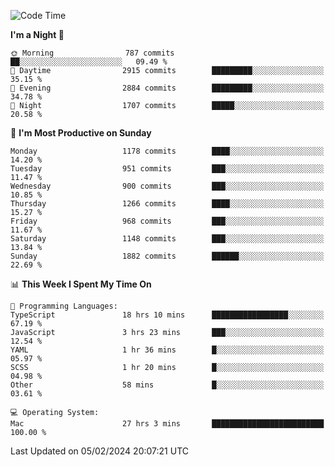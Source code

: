 <!--START_SECTION:waka-->
![Code Time](http://img.shields.io/badge/Code%20Time-3%2C616%20hrs%2055%20mins-blue)

**I'm a Night 🦉** 

```text
🌞 Morning                787 commits         ██░░░░░░░░░░░░░░░░░░░░░░░   09.49 % 
🌆 Daytime                2915 commits        █████████░░░░░░░░░░░░░░░░   35.15 % 
🌃 Evening                2884 commits        █████████░░░░░░░░░░░░░░░░   34.78 % 
🌙 Night                  1707 commits        █████░░░░░░░░░░░░░░░░░░░░   20.58 % 
```
📅 **I'm Most Productive on Sunday** 

```text
Monday                   1178 commits        ████░░░░░░░░░░░░░░░░░░░░░   14.20 % 
Tuesday                  951 commits         ███░░░░░░░░░░░░░░░░░░░░░░   11.47 % 
Wednesday                900 commits         ███░░░░░░░░░░░░░░░░░░░░░░   10.85 % 
Thursday                 1266 commits        ████░░░░░░░░░░░░░░░░░░░░░   15.27 % 
Friday                   968 commits         ███░░░░░░░░░░░░░░░░░░░░░░   11.67 % 
Saturday                 1148 commits        ███░░░░░░░░░░░░░░░░░░░░░░   13.84 % 
Sunday                   1882 commits        ██████░░░░░░░░░░░░░░░░░░░   22.69 % 
```


📊 **This Week I Spent My Time On** 

```text
💬 Programming Languages: 
TypeScript               18 hrs 10 mins      █████████████████░░░░░░░░   67.19 % 
JavaScript               3 hrs 23 mins       ███░░░░░░░░░░░░░░░░░░░░░░   12.54 % 
YAML                     1 hr 36 mins        █░░░░░░░░░░░░░░░░░░░░░░░░   05.97 % 
SCSS                     1 hr 20 mins        █░░░░░░░░░░░░░░░░░░░░░░░░   04.98 % 
Other                    58 mins             █░░░░░░░░░░░░░░░░░░░░░░░░   03.61 % 

💻 Operating System: 
Mac                      27 hrs 3 mins       █████████████████████████   100.00 % 
```


 Last Updated on 05/02/2024 20:07:21 UTC
<!--END_SECTION:waka-->
